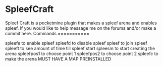 SpleefCraft
===========

Spleef Craft is a pocketmine plugin that makes a spleef arena and enables spleef. If you would like to help message me on the forums and/or make a commit here.
                                                 Commands
                                                ===========
                                                
spleefe to enable spleef
spleefd to disable spleef
spleef to join spleef
spleeft to see amount of time till spleef start
spleesm to start creating the arena
spleefpos1 to choose point 1
spleefpos2 to choose point 2
spleefc to make the arena
MUST HAVE A MAP PREINSTALLED
